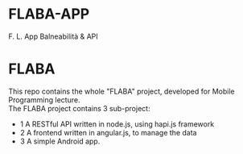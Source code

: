 # FLABA-APP
F. L. App Balneabilità &amp; API
# FLABA
This repo contains the whole "FLABA" project, developed for Mobile Programming lecture.  
The FLABA project contains 3 sub-project:  
- 1 A RESTful API written in node.js, using hapi.js framework  
- 2 A frontend written in angular.js, to manage the data  
- 3 A simple Android app.  
